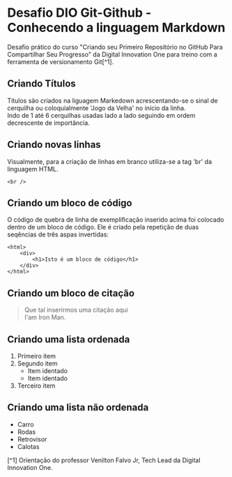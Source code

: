 # Desafio DIO Git-Github - Conhecendo a linguagem Markdown

Desafio prático do curso "Criando seu Primeiro Repositório no GitHub Para Compartilhar Seu Progresso" da Digital Innovation One para treino com a ferramenta de versionamento Git[^1]. 

## Criando Títulos

Títulos são criados na liguagem Markedown acrescentando-se o sinal de cerquilha ou coloquialmente 'Jogo da Velha' no início da linha.  
Indo de 1 até 6 cerquilhas usadas lado a lado seguindo em ordem decrescente de importância.

## Criando novas linhas

Visualmente, para a criação de linhas em branco utiliza-se a tag 'br' da linguagem HTML.

```
<br />
```

## Criando um bloco de código

O código de quebra de linha de exemplificação inserido acima foi colocado dentro de um bloco de código.
Ele é criado pela repetição de duas seqências de três aspas invertidas: 

```
<html>
	<div>
		<h1>Isto é um bloco de código</h1>
	</div>
</html> 
```

## Criando um bloco de citação

> Que tal inserirmos uma citação aqui  
> I'am Iron Man.

## Criando uma lista ordenada

1. Primeiro item
2. Segundo item
	- Item identado
	- Item identado
3. Terceiro item

## Criando uma lista não ordenada

- Carro
- Rodas
- Retrovisor
- Calotas



[^1] Orientação do professor Venilton Falvo Jr, Tech Lead da Digital Innovation One.














